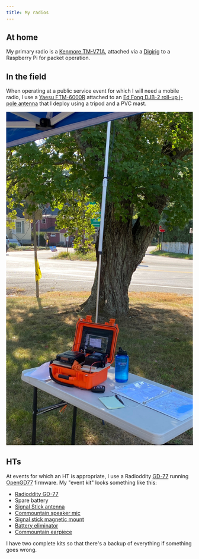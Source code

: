 ```yaml
---
title: My radios
---
```


## At home

My primary radio is a [Kenmore TM-V71A][tm-v71a], attached via a [Digirig] to a Raspberry Pi for packet operation.

[tm-v71a]: https://www.kenwood.com/usa/com/amateur/tm-v71a/
[digirig]: https://digirig.net/store/

## In the field

When operating at a public service event for which I will need a mobile radio, I use a [Yaesu FTM-6000R][ftm] attached to an [Ed Fong DJB-2 roll-up j-pole antenna][djb-2] that I deploy using a tripod and a PVC mast.

[ftm]: https://www.yaesu.com/indexVS.cfm?cmd=DisplayProducts&ProdCatID=249&encProdID=3BEE472B7584ACA7C6A71F41B8ADCEC9&DivisionID=65&isArchived=0
[djb-2]: https://edsantennas.weebly.com/

![Mobile radio deployed on a folding table with atenna mast on a tripod in the background](mobile-station.jpg)

## HTs

At events for which an HT is appropriate, I use a Radioddity [GD-77] running [OpenGD77] firmware. My "event kit" looks something like this:

- [Radioddity GD-77][gd-77]
- Spare battery
- [Signal Stick antenna][signalstick]
- [Commountain speaker mic]
- [Signal stick magnetic mount][magmount]
- [Battery eliminator]
- [Commountain earpiece]

I have two complete kits so that there's a backup of everything if something goes wrong.

[gd-77]: https://www.radioddity.com/products/radioddity-gd-77-dmr-two-way-radio
[opengd77]: https://www.opengd77.com/
[signalstick]: https://signalstuff.com/products/st-bnc/
[magmount]: https://signalstuff.com/products/magmount-bnc/
[commountain speaker mic]: https://a.co/d/47TXEOT
[battery eliminator]: https://a.co/d/59CWsIM
[commountain earpiece]: https://a.co/d/hoNMBbq
